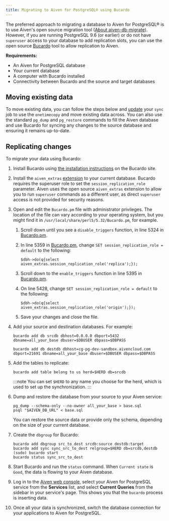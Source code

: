 ```yaml
---
title: Migrating to Aiven for PostgreSQL® using Bucardo
---
```


The preferred approach to migrating a database to Aiven for PostgreSQL® is to use Aiven's open source migration tool ([About aiven-db-migrate](/docs/products/postgresql/concepts/aiven-db-migrate)).
However, if you are running PostgreSQL 9.6 (or earlier) or
do not have `superuser` access to your database to add replication
slots, you can use the open source [Bucardo](https://bucardo.org) tool
to allow replication to Aiven.

**Requirements:**

-   An Aiven for PostgreSQL database
-   Your current database
-   A computer with Bucardo installed
-   Connectivity between Bucardo and the source and target databases

## Moving existing data

<!-- vale off -->
To move existing data, you can follow the steps below and
[update](https://bucardo.org/Bucardo/operations/onetimecopy) your `sync`
job to use the `onetimecopy` and move existing data across. You can also
use the standard `pg_dump` and `pg_restore` commands to fill the Aiven
database and use Bucardo for syncing any changes to the source database
and ensuring it remains up-to-date.
<!-- vale on -->

## Replicating changes

To migrate your data using Bucardo:

1.  Install Bucardo using [the installation
    instructions](https://bucardo.org/Bucardo/installation/) on the
    Bucardo site.

1.  Install the `aiven_extras`
    [extension](/docs/products/postgresql/concepts/dba-tasks-pg)
    to your current database. Bucardo requires the superuser role to set
    the `session_replication_role` parameter. Aiven uses the open source
    `aiven_extras` extension to allow you to run `superuser` commands as
    a different user, as direct `superuser` access is not provided for
    security reasons.

1.  Open and edit the `Bucardo.pm` file with administrator privileges.
    The location of the file can vary according to your operating
    system, but you might find it in
    `/usr/local/share/perl5/5.32/Bucardo.pm`, for example.

    1.  Scroll down until you see a `disable_triggers` function, in line
        5324 in
        [Bucardo.pm](https://github.com/bucardo/bucardo/blob/1ff4d32d1924f3437af3fbcc1a50c1a5b21d5f5c/Bucardo.pm).
    1.  In line 5359 in
        [Bucardo.pm](https://github.com/bucardo/bucardo/blob/1ff4d32d1924f3437af3fbcc1a50c1a5b21d5f5c/Bucardo.pm),
        change `SET session_replication_role = default` to the
        following:

        ```
        $dbh->do(q{select aiven_extras.session_replication_role('replica');});
        ```

    1.  Scroll down to the `enable_triggers` function in line 5395 in
        [Bucardo.pm](https://github.com/bucardo/bucardo/blob/1ff4d32d1924f3437af3fbcc1a50c1a5b21d5f5c/Bucardo.pm).

    1.  On line 5428, change `SET session_replication_role = default` to
        the following:

        ```
        $dbh->do(q{select aiven_extras.session_replication_role('origin');});
        ```

    1.  Save your changes and close the file.

1.  Add your source and destination databases. For example:

    ```
    bucardo add db srcdb dbhost=0.0.0.0 dbport=5432 dbname=all_your_base dbuser=$DBUSER dbpass=$DBPASS

    bucardo add db destdb dbhost=cg-pg-dev-sandbox.aivencloud.com dbport=21691 dbname=all_your_base dbuser=$DBUSER dbpass=$DBPASS
    ```

1.  Add the tables to replicate:

    ```
    bucardo add table belong to us herd=$HERD db=srcdb
    ```

    :::note
    You can set `$HERD` to any name you choose for the herd, which is
    used to set up the synchronization.
    :::

1.  Dump and restore the database from your source to your Aiven
    service:

    ```
    pg_dump --schema-only --no-owner all_your_base > base.sql
    psql "$AIVEN_DB_URL" < base.sql
    ```

    You can restore the source data or provide only the schema,
    depending on the size of your current database.

1.  Create the `dbgroup` for Bucardo:

    ```
    bucardo add dbgroup src_to_dest srcdb:source destdb:target
    bucardo add sync sync_src_to_dest relgroup=$HERD db=srcdb,destdb
    (sudo) bucardo start
    bucardo status sync_src_to_dest
    ```

1.  Start Bucardo and run the `status` command. When `Current state` is
    `Good`, the data is flowing to your Aiven database.

1.  Log in to the [Aiven web console](https://console.aiven.io), select
    your Aiven for PostgreSQL service from the **Services** list, and
    select **Current Queries** from the sidebar in your service's page.
    This shows you that the `bucardo` process is inserting data.

1.  Once all your data is synchronized, switch the database connection
    for your applications to Aiven for PostgreSQL.
